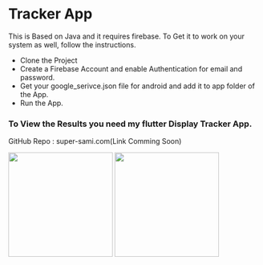 # Tracker App


This is Based on Java and it requires firebase. 
To Get it to work on your system as well, follow the instructions.

- Clone the Project
- Create a Firebase Account and enable Authentication for email and password.
- Get your google_serivce.json file for android and add it to app folder of the App.
- Run the App. 

### To View the Results you need my flutter Display Tracker App.

GitHub Repo : super-sami.com(Link Comming Soon)


<img src="https://i.imgur.com/ApopTPR.jpg" width="208">
<img src="https://i.imgur.com/S360xPe.jpg" width="208">
